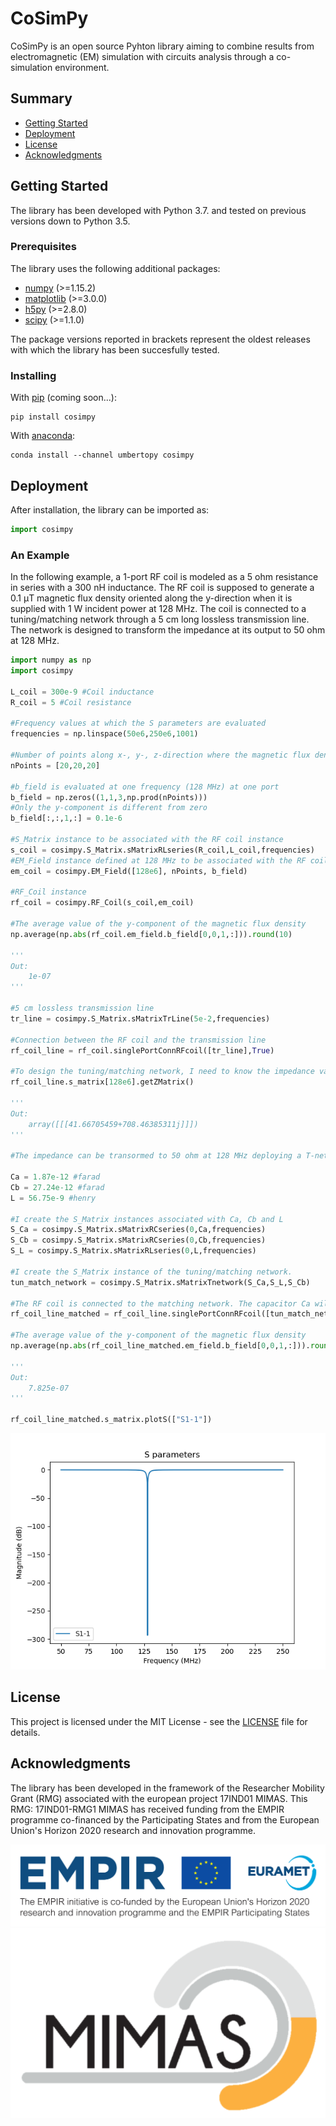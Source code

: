 # CoSimPy

CoSimPy is an open source Pyhton library aiming to combine results from electromagnetic (EM) simulation with circuits analysis through a co-simulation environment.

## Summary

  - [Getting Started](#getting-started)
  - [Deployment](#deployment)
  - [License](#license)
  - [Acknowledgments](#acknowledgments)

## Getting Started

The library has been developed with Python 3.7. and tested on previous versions down to Python 3.5.

### Prerequisites

The library uses the following additional packages:

- [numpy](https://numpy.org/) (>=1.15.2)
- [matplotlib](https://matplotlib.org/) (>=3.0.0)
- [h5py](https://www.h5py.org/) (>=2.8.0)
- [scipy](https://www.scipy.org/) (>=1.1.0)

The package versions reported in brackets represent the oldest releases with which the library has been succesfully tested.

### Installing

With [pip](https://pypi.org/project/pip/)  (coming soon...):
```
pip install cosimpy
```

With [anaconda](https://www.anaconda.com/products/individual):
```
conda install --channel umbertopy cosimpy
```

## Deployment

After installation, the library can be imported as:

```python
import cosimpy
```

### An Example

In the following example, a 1-port RF coil is modeled as a 5 ohm resistance in series with a 300 nH inductance. The RF coil is supposed to generate a 0.1 &mu;T magnetic flux density oriented along the y-direction when it is supplied with 1 W incident power at 128 MHz. The coil is connected to a tuning/matching network through a 5 cm long lossless transmission line. The network is designed to transform the impedance at its output to 50 ohm at 128 MHz. 

```python
import numpy as np
import cosimpy

L_coil = 300e-9 #Coil inductance
R_coil = 5 #Coil resistance

#Frequency values at which the S parameters are evaluated
frequencies = np.linspace(50e6,250e6,1001)

#Number of points along x-, y-, z-direction where the magnetic flux density is evaluated
nPoints = [20,20,20] 

#b_field is evaluated at one frequency (128 MHz) at one port
b_field = np.zeros((1,1,3,np.prod(nPoints)))
#Only the y-component is different from zero 
b_field[:,:,1,:] = 0.1e-6 

#S_Matrix instance to be associated with the RF coil instance
s_coil = cosimpy.S_Matrix.sMatrixRLseries(R_coil,L_coil,frequencies) 
#EM_Field instance defined at 128 MHz to be associated with the RF coil instance
em_coil = cosimpy.EM_Field([128e6], nPoints, b_field)

#RF_Coil instance
rf_coil = cosimpy.RF_Coil(s_coil,em_coil) 

#The average value of the y-component of the magnetic flux density
np.average(np.abs(rf_coil.em_field.b_field[0,0,1,:])).round(10)

'''
Out:
    1e-07
'''

#5 cm lossless transmission line
tr_line = cosimpy.S_Matrix.sMatrixTrLine(5e-2,frequencies) 

#Connection between the RF coil and the transmission line
rf_coil_line = rf_coil.singlePortConnRFcoil([tr_line],True) 

#To design the tuning/matching network, I need to know the impedance value at 128 MHz
rf_coil_line.s_matrix[128e6].getZMatrix()

'''
Out:
    array([[[41.66705459+708.46385311j]]])
'''

#The impedance can be transormed to 50 ohm at 128 MHz deploying a T-network made of two capacitors and one inductor with the following values:

Ca = 1.87e-12 #farad
Cb = 27.24e-12 #farad
L = 56.75e-9 #henry

#I create the S_Matrix instances associated with Ca, Cb and L
S_Ca = cosimpy.S_Matrix.sMatrixRCseries(0,Ca,frequencies)
S_Cb = cosimpy.S_Matrix.sMatrixRCseries(0,Cb,frequencies)
S_L = cosimpy.S_Matrix.sMatrixRLseries(0,L,frequencies)

#I create the S_Matrix instance of the tuning/matching network. 
tun_match_network = cosimpy.S_Matrix.sMatrixTnetwork(S_Ca,S_L,S_Cb)

#The RF coil is connected to the matching network. The capacitor Ca will be in series with the transmission line
rf_coil_line_matched = rf_coil_line.singlePortConnRFcoil([tun_match_network], True) 

#The average value of the y-component of the magnetic flux density
np.average(np.abs(rf_coil_line_matched.em_field.b_field[0,0,1,:])).round(10)

'''
Out:
    7.825e-07
'''

rf_coil_line_matched.s_matrix.plotS(["S1-1"])
```
![](./docs/images/example_S.png)

## License

This project is licensed under the MIT
License - see the [LICENSE](LICENSE) file for
details.

## Acknowledgments

The library has been developed in the framework of the Researcher Mobility Grant (RMG) associated with the european project 17IND01 MIMAS. This RMG: 17IND01-RMG1 MIMAS has received funding from the EMPIR programme co-financed by the Participating States and from the European Union's Horizon 2020 research and innovation programme.

[![](./docs/images/EMPIR_logo.jpg)](https://www.euramet.org/research-innovation/research-empir/)
[![](./docs/images/MIMAS_logo.png)](https://www.ptb.de/mimas/home/)

